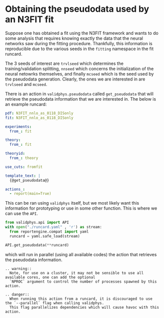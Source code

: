 # Obtaining the pseudodata used by an N3FIT fit

Suppose one has obtained a fit using the N3FIT framework and wants to do some analysis that requires
knowing exactly the data that the neural networks saw during the fitting procedure. Thankfully, this
information is reproducible due to the various seeds in the `fitting` namespace in the fit runcard.

The 3 seeds of interest are `trvlseed` which determines the training/validation splitting, `nnseed`
which concerns the initialization of the neural netowrks themselves, and finally `mcseed` which is the
seed used by the pseudodata generation. Clearly, the ones we are interested in are `trvlseed` and `mcseed`.

There is an action in `validphys.pseudodata` called `get_pseudodata` that will retrieve the pseudodata
information that we are interested in. The below is an example runcard:

```yaml
pdf: N3FIT_nnlo_as_0118_DISonly
fit: N3FIT_nnlo_as_0118_DISonly

experiments:
  from_: fit

theory:
  from_: fit

theoryid:
  from_: theory

use_cuts: fromfit

template_text: |
  {@get_pseudodata@}

actions_:
  - report(main=True)
```

This can be ran using `validphys` itself, but we most likely want this information for prototyping or use in
some other function. This is where we can use the `API`.

```python
from validphys.api import API
with open("./runcard.yaml" , 'r') as stream:
  from reportengine.compat import yaml
  runcard = yaml.safe_load(stream)

API.get_pseudodata(**runcard)

```
which will run in parallel (using all available codes) the action that retrieves the pseudodata information.
```eval_rst
.. warning::
  Note, for use on a cluster, it may not be sensible to use all available cores, one can add the optional
  `NPROC` argument to control the number of processes spawned by this action.
```

```eval_rst
.. danger::
  When running this action from a runcard, it is discouraged to use the `--parallel` flag when calling validphys.
  This flag parallelizes dependencies which will cause havoc with this action.
```
